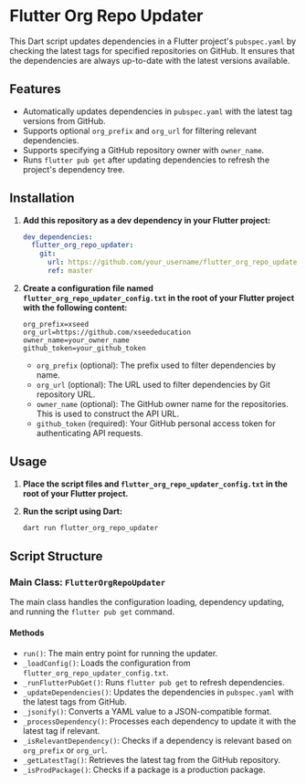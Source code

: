 
# Flutter Org Repo Updater

This Dart script updates dependencies in a Flutter project's `pubspec.yaml` by checking the latest tags for specified repositories on GitHub. It ensures that the dependencies are always up-to-date with the latest versions available.

## Features

- Automatically updates dependencies in `pubspec.yaml` with the latest tag versions from GitHub.
- Supports optional `org_prefix` and `org_url` for filtering relevant dependencies.
- Supports specifying a GitHub repository owner with `owner_name`.
- Runs `flutter pub get` after updating dependencies to refresh the project's dependency tree.

## Installation

1. **Add this repository as a dev dependency in your Flutter project:**

   ```yaml
   dev_dependencies:
     flutter_org_repo_updater:
       git:
         url: https://github.com/your_username/flutter_org_repo_updater.git
         ref: master
   ```

2. **Create a configuration file named `flutter_org_repo_updater_config.txt` in the root of your Flutter project with the following content:**

   ```plaintext
   org_prefix=xseed
   org_url=https://github.com/xseededucation
   owner_name=your_owner_name
   github_token=your_github_token
   ```

   - `org_prefix` (optional): The prefix used to filter dependencies by name.
   - `org_url` (optional): The URL used to filter dependencies by Git repository URL.
   - `owner_name` (optional): The GitHub owner name for the repositories. This is used to construct the API URL.
   - `github_token` (required): Your GitHub personal access token for authenticating API requests.

## Usage

1. **Place the script files and `flutter_org_repo_updater_config.txt` in the root of your Flutter project.**

2. **Run the script using Dart:**

   ```bash
   dart run flutter_org_repo_updater
   ```

## Script Structure

### Main Class: `FlutterOrgRepoUpdater`

The main class handles the configuration loading, dependency updating, and running the `flutter pub get` command.

#### Methods

- `run()`: The main entry point for running the updater.
- `_loadConfig()`: Loads the configuration from `flutter_org_repo_updater_config.txt`.
- `_runFlutterPubGet()`: Runs `flutter pub get` to refresh dependencies.
- `_updateDependencies()`: Updates the dependencies in `pubspec.yaml` with the latest tags from GitHub.
- `_jsonify()`: Converts a YAML value to a JSON-compatible format.
- `_processDependency()`: Processes each dependency to update it with the latest tag if relevant.
- `_isRelevantDependency()`: Checks if a dependency is relevant based on `org_prefix` or `org_url`.
- `_getLatestTag()`: Retrieves the latest tag from the GitHub repository.
- `_isProdPackage()`: Checks if a package is a production package.

